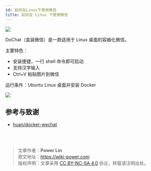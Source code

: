 ```yaml
---
id: 如何在Linux下使用微信
title: 如何在 Linux 下使用微信
---
```


![](https://wiki-media-1253965369.cos.ap-guangzhou.myqcloud.com/img/20200311141406.png)

DoChat（盒装微信）是一款适用于 Linux 桌面的容器化微信。

主要特色：

- 安装便捷，一行 shell 命令即可启动
- 支持汉字输入
- Ctrl+V 粘贴图片到微信

运行条件：Ubuntu Linux 桌面并安装 Docker

![](https://wiki-media-1253965369.cos.ap-guangzhou.myqcloud.com/img/20200311141459.png)

## 参考与致谢

- [huan/docker-wechat](https://github.com/huan/docker-wechat)

<br />

<br />

> 文章作者：**Power Lin**  
> 原文地址：<https://wiki-power.com>  
> 版权声明：文章采用 [CC BY-NC-SA 4.0](https://creativecommons.org/licenses/by/4.0/deed.zh) 协议，转载请注明出处。
